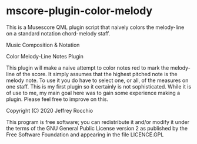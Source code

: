 # mscore-plugin-color-melody
This is a Musescore QML plugin script that naively colors the melody-line on a standard notation chord-melody staff.

Music Composition & Notation

Color Melody-Line Notes Plugin

This plugin will make a naive attempt to color notes red to mark the
melody-line of the score. It simply assumes that the highest pitched
note is the melody note. To use it you do have to select one, or all,
of the measures on one staff. This is my first plugin so it certainly
is not sophisticated. While it is of use to me, my main goal here was
to gain some experience making a plugin. Please feel free to improve on
this.

Copyright (C) 2020 Jeffrey Rocchio

This program is free software; you can redistribute it and/or modify
it under the terms of the GNU General Public License version 2
as published by the Free Software Foundation and appearing in
the file LICENCE.GPL
